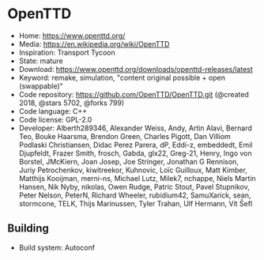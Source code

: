 # OpenTTD

- Home: https://www.openttd.org/
- Media: https://en.wikipedia.org/wiki/OpenTTD
- Inspiration: Transport Tycoon
- State: mature
- Download: https://www.openttd.org/downloads/openttd-releases/latest
- Keyword: remake, simulation, "content original possible + open (swappable)"
- Code repository: https://github.com/OpenTTD/OpenTTD.git (@created 2018, @stars 5702, @forks 799)
- Code language: C++
- Code license: GPL-2.0
- Developer: Alberth289346, Alexander Weiss, Andy, Artin Alavi, Bernard Teo, Bouke Haarsma, Brendon Green, Charles Pigott, Dan Villiom Podlaski Christiansen, Didac Perez Parera, dP, Eddi-z, embeddedt, Emil Djupfeldt, Frazer Smith, frosch, Gabda, glx22, Greg-21, Henry, Ingo von Borstel, JMcKiern, Joan Josep, Joe Stringer, Jonathan G Rennison, Juriy Petrochenkov, kiwitreekor, Kuhnovic, Loïc Guilloux, Matt Kimber, Matthijs Kooijman, merni-ns, Michael Lutz, Milek7, nchappe, Niels Martin Hansen, Nik Nyby, nikolas, Owen Rudge, Patric Stout, Pavel Stupnikov, Peter Nelson, PeterN, Richard Wheeler, rubidium42, SamuXarick, sean, stormcone, TELK, Thijs Marinussen, Tyler Trahan, Ulf Hermann, Vít Šefl

## Building

- Build system: Autoconf
